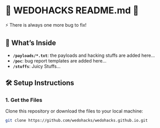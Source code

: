 # 🚀 **WEDOHACKS README.md** 🚀

⚡ There is always one more bug to fix!

## 📂 **What’s Inside**

- **`/payloads/*.txt`**: the payloads and hacking stuffs are added here...
- **`/poc`**: bug report templates are added here...
- **`/stuffs`**: Juicy Stuffs...

## 🛠️ **Setup Instructions**

### 1. **Get the Files**
Clone this repository or download the files to your local machine:

```sh
git clone https://github.com/wedohacks/wedohacks.github.io.git

